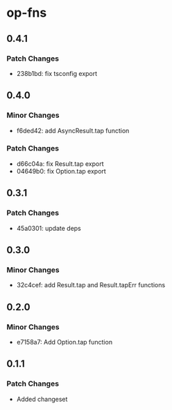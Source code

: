 # op-fns

## 0.4.1

### Patch Changes

- 238b1bd: fix tsconfig export

## 0.4.0

### Minor Changes

- f6ded42: add AsyncResult.tap function

### Patch Changes

- d66c04a: fix Result.tap export
- 04649b0: fix Option.tap export

## 0.3.1

### Patch Changes

- 45a0301: update deps

## 0.3.0

### Minor Changes

- 32c4cef: add Result.tap and Result.tapErr functions

## 0.2.0

### Minor Changes

- e7158a7: Add Option.tap function

## 0.1.1

### Patch Changes

- Added changeset
